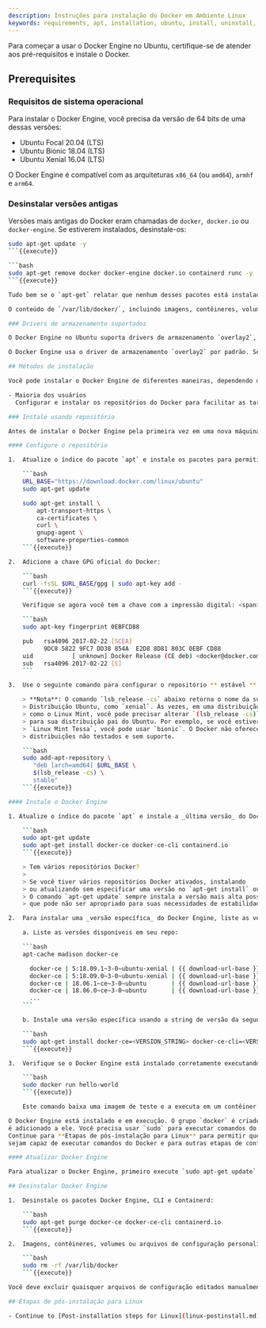 ```yaml
---
description: Instruções para instalação do Docker em Ambiente Linux
keywords: requirements, apt, installation, ubuntu, install, uninstall, upgrade, update
---
```


Para começar a usar o Docker Engine no Ubuntu, certifique-se de atender aos pré-requisitos e instale o Docker.

## Prerequisites

### Requisitos de sistema operacional

Para instalar o Docker Engine, você precisa da versão de 64 bits de uma dessas versões:

- Ubuntu Focal 20.04 (LTS)
- Ubuntu Bionic 18.04 (LTS)
- Ubuntu Xenial 16.04 (LTS)

O Docker Engine é compatível com as arquiteturas `x86_64` (ou `amd64`), `armhf` e `arm64`.

### Desinstalar versões antigas

Versões mais antigas do Docker eram chamadas de `docker`,` docker.io` ou `docker-engine`. Se estiverem instalados, desinstale-os:

```bash
sudo apt-get update -y
```{{execute}}

```bash
sudo apt-get remove docker docker-engine docker.io containerd runc -y
```{{execute}}

Tudo bem se o `apt-get` relatar que nenhum desses pacotes está instalado.

O conteúdo de `/var/lib/docker/`, incluindo imagens, contêineres, volumes e redes, são preservados. Se você não precisa salvar seus dados existentes e deseja comece com uma instalação limpa, consulte **Desinstalar Docker Engine** seção na parte inferior desta página.

### Drivers de armazenamento suportados

O Docker Engine no Ubuntu suporta drivers de armazenamento `overlay2`, `aufs` e `btrfs`.

O Docker Engine usa o driver de armazenamento `overlay2` por padrão. Se você precisar usar `aufs` em vez disso, precisará configurá-lo manualmente. Consulte a [Documentação do Docker](https://docs.docker.com/storage/storagedriver/aufs-driver/).

## Métodos de instalação

Você pode instalar o Docker Engine de diferentes maneiras, dependendo de suas necessidades:

- Maioria dos usuários
  Configurar e instalar os repositórios do Docker para facilitar as tarefas de e atualização. Isto é o abordagem recomendada.

### Instale usando repositório

Antes de instalar o Docker Engine pela primeira vez em uma nova máquina host, você precisa configurar o repositório Docker. Depois disso, você pode instalar e atualizar o Docker do repositório.

#### Configure o repositório

1.  Atualize o índice do pacote `apt` e instale os pacotes para permitir que o `apt` use um repositório sobre HTTPS:

    ```bash
    URL_BASE="https://download.docker.com/linux/ubuntu"
    sudo apt-get update

    sudo apt-get install \
        apt-transport-https \
        ca-certificates \
        curl \
        gnupg-agent \
        software-properties-common
    ```{{execute}}

2.  Adicione a chave GPG oficial do Docker:

    ```bash
    curl -fsSL $URL_BASE/gpg | sudo apt-key add -
    ```{{execute}}

    Verifique se agora você tem a chave com a impressão digital: <span><code>9DC8 5822 9FC7 DD38 854A&nbsp;&nbsp;E2D8 8D81 803C 0EBF CD88</code></span>, procurando pelo últimos 8 caracteres da impressão digital.

    ```bash
    sudo apt-key fingerprint 0EBFCD88

    pub   rsa4096 2017-02-22 [SCEA]
          9DC8 5822 9FC7 DD38 854A  E2D8 8D81 803C 0EBF CD88
    uid           [ unknown] Docker Release (CE deb) <docker@docker.com>
    sub   rsa4096 2017-02-22 [S]
    ```

3.  Use o seguinte comando para configurar o repositório ** estável **.

    > **Nota**: O comando `lsb_release -cs` abaixo retorna o nome da sua
    > Distribuição Ubuntu, como `xenial`. Às vezes, em uma distribuição
    > como o Linux Mint, você pode precisar alterar `(lsb_release -cs)`
    > para sua distribuição pai do Ubuntu. Por exemplo, se você estiver usando
    > `Linux Mint Tessa`, você pode usar `bionic`. O Docker não oferece nenhuma garantia em
    > distribuições não testados e sem suporte.

    ```bash
    sudo add-apt-repository \
       "deb [arch=amd64] $URL_BASE \
       $(lsb_release -cs) \
       stable"
    ```{{execute}}

#### Instale o Docker Engine

1. Atualize o índice do pacote `apt` e instale a _última versão_ do Docker Engine e containerd ou vá para a próxima etapa para instalar uma versão específica:

    ```bash
    sudo apt-get update
    sudo apt-get install docker-ce docker-ce-cli containerd.io
    ```{{execute}}

    > Tem vários repositórios Docker?
    >
    > Se você tiver vários repositórios Docker ativados, instalando
    > ou atualizando sem especificar uma versão no `apt-get install` ou
    > O comando `apt-get update` sempre instala a versão mais alta possível,
    > que pode não ser apropriado para suas necessidades de estabilidade.

2.  Para instalar uma _versão específica_ do Docker Engine, liste as versões disponíveis no repo, selecione e instale::

    a. Liste as versões disponíveis em seu repo:

    ```bash
    apt-cache madison docker-ce

      docker-ce | 5:18.09.1~3-0~ubuntu-xenial | {{ download-url-base }}  xenial/stable amd64 Packages
      docker-ce | 5:18.09.0~3-0~ubuntu-xenial | {{ download-url-base }}  xenial/stable amd64 Packages
      docker-ce | 18.06.1~ce~3-0~ubuntu       | {{ download-url-base }}  xenial/stable amd64 Packages
      docker-ce | 18.06.0~ce~3-0~ubuntu       | {{ download-url-base }}  xenial/stable amd64 Packages
      ...
    ```

    b. Instale uma versão específica usando a string de versão da segunda coluna, por exemplo, `5: 18.09.1 ~ 3-0 ~ ubuntu-xenial`.

    ```bash
    sudo apt-get install docker-ce=<VERSION_STRING> docker-ce-cli=<VERSION_STRING> containerd.io
    ```{{execute}}

3.  Verifique se o Docker Engine está instalado corretamente executando a imagem `hello-world`.

    ```bash
    sudo docker run hello-world
    ```{{execute}}

    Este comando baixa uma imagem de teste e a executa em um contêiner. Quando o o contêiner é executado, ele imprime uma mensagem informativa e sai.

O Docker Engine está instalado e em execução. O grupo `docker` é criado, mas nenhum usuário
é adicionado a ele. Você precisa usar `sudo` para executar comandos do Docker.
Continue para **Etapas de pós-instalação para Linux** para permitir que usuários não privilegiados
sejam capaz de executar comandos do Docker e para outras etapas de configuração opcionais.

#### Atualizar Docker Engine

Para atualizar o Docker Engine, primeiro execute `sudo apt-get update` e siga **Instruções de Instalação**, escolhendo o novo versão que você deseja instalar.

## Desinstalar Docker Engine

1.  Desinstale os pacotes Docker Engine, CLI e Containerd:

    ```bash
    sudo apt-get purge docker-ce docker-ce-cli containerd.io
    ```{{execute}}

2.  Imagens, contêineres, volumes ou arquivos de configuração personalizados em seu host não são removidos automaticamente. Para excluir todas as imagens, contêineres e volumes:

    ```bash
    sudo rm -rf /var/lib/docker
    ```{{execute}}

Você deve excluir quaisquer arquivos de configuração editados manualmente.

## Etapas de pós-instalação para Linux

- Continue to [Post-installation steps for Linux](linux-postinstall.md).
